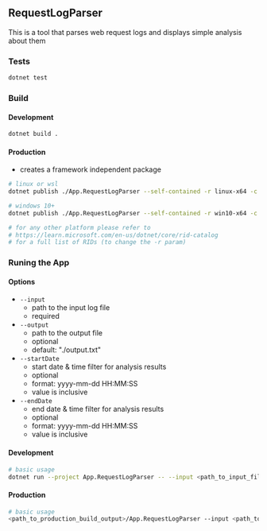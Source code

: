 ## RequestLogParser

This is a tool that parses web request logs and displays simple analysis about them

### Tests

```sh
dotnet test
```

### Build

#### Development

```sh
dotnet build .
```

#### Production

- creates a framework independent package

```sh
# linux or wsl
dotnet publish ./App.RequestLogParser --self-contained -r linux-x64 -c Release -o ./<some_output_folder>

# windows 10+
dotnet publish ./App.RequestLogParser --self-contained -r win10-x64 -c Release -o ./<some_output_folder>

# for any other platform please refer to
# https://learn.microsoft.com/en-us/dotnet/core/rid-catalog
# for a full list of RIDs (to change the -r param)
```

### Runing the App

#### Options

- `--input`
  - path to the input log file
  - required
- `--output`
  - path to the output file
  - optional
  - default: "./output.txt"
- `--startDate`
  - start date & time filter for analysis results
  - optional
  - format: yyyy-mm-dd HH:MM:SS
  - value is inclusive
- `--endDate`
  - end date & time filter for analysis results
  - optional
  - format: yyyy-mm-dd HH:MM:SS
  - value is inclusive

#### Development

```sh
# basic usage
dotnet run --project App.RequestLogParser -- --input <path_to_input_file>
```

#### Production

```sh
# basic usage
<path_to_production_build_output>/App.RequestLogParser --input <path_to_input_file>
```
